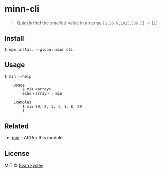 # minn-cli

> Quickly find the smallest value in an array `[1,56,9,1925,586,3]` -> `[1]`


## Install

```
$ npm install --global minn-cli
```


## Usage

```
$ min --help

    Usage
        $ min <array>
        echo <array> | min

    Examples
        $ min 99, 2, 1, 4, 5, 8, 29
        1
```


## Related

- [min](https://github.com/kysley/minn) - API for this module


## License

MIT © [Evan Kysley](http://kysley.com)